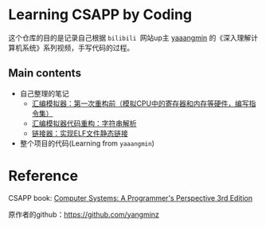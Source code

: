 # Learning CSAPP by Coding

这个仓库的目的是记录自己根据 `bilibili `网站up主 [yaaangmin](https://space.bilibili.com/4564101) 的《深入理解计算机系统》系列视频，手写代码的过程。

## Main contents

- 自己整理的笔记
  - [汇编模拟器：第一次重构前（模拟CPU中的寄存器和内存等硬件，编写指令集）](https://github.com/shizhengLi/csapp_bilibili/blob/main/learning_notes/%E7%AC%AC%E4%B8%80%E6%AC%A1%E9%87%8D%E6%9E%84%E5%89%8D%E7%AC%94%E8%AE%B0(P1-P9).md)
  - [汇编模拟器代码重构：字符串解析](https://github.com/shizhengLi/csapp_bilibili/blob/main/learning_notes/%E6%B7%B1%E5%85%A5%E7%90%86%E8%A7%A3%E8%AE%A1%E7%AE%97%E6%9C%BA%E7%B3%BB%E7%BB%9F%EF%BC%882%EF%BC%89.md)
  - [链接器：实现ELF文件静态链接](https://github.com/shizhengLi/csapp_bilibili/blob/main/learning_notes/%E6%B7%B1%E5%85%A5%E7%90%86%E8%A7%A3%E8%AE%A1%E7%AE%97%E6%9C%BA%E7%B3%BB%E7%BB%9F%EF%BC%883%EF%BC%89.md)
- 整个项目的代码(Learning from `yaaangmin`)



# Reference



CSAPP book: [Computer Systems: A Programmer's Perspective 3rd Edition](https://www.amazon.com/Computer-Systems-Programmers-Perspective-3rd/dp/013409266X)

原作者的github：https://github.com/yangminz
